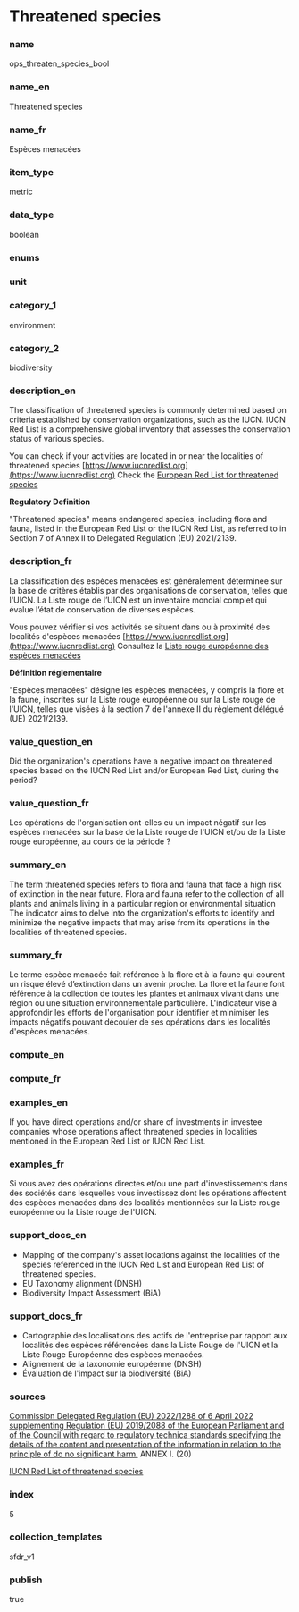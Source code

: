 # Threatened species

### name

ops_threaten_species_bool

### name_en

Threatened species

### name_fr

Espèces menacées

### item_type

metric

### data_type

boolean

### enums



### unit



### category_1

environment

### category_2

biodiversity

### description_en

The classification of threatened species is commonly determined based on criteria established by conservation organizations, such as the IUCN. IUCN Red List is a comprehensive global inventory that assesses the conservation status of various species.

You can check if your activities are located in or near the localities of threatened species [https://www.iucnredlist.org](https://www.iucnredlist.org)
Check the [European Red List for threatened species](https://www.eea.europa.eu/en/datahub/datahubitem-view/202f3c2e-54a9-4ff4-a1da-ed7ca524f634)

**Regulatory Definition**

"Threatened species" means endangered species, including flora and fauna, listed in the European Red List or the IUCN Red List, as referred to in Section 7 of Annex II to Delegated Regulation (EU) 2021/2139.


### description_fr

La classification des espèces menacées est généralement déterminée sur la base de critères établis par des organisations de conservation, telles que l'UICN. La Liste rouge de l’UICN est un inventaire mondial complet qui évalue l’état de conservation de diverses espèces.

Vous pouvez vérifier si vos activités se situent dans ou à proximité des localités d'espèces menacées [https://www.iucnredlist.org](https://www.iucnredlist.org)
Consultez la [Liste rouge européenne des espèces menacées](https://www.eea.europa.eu/en/datahub/datahubitem-view/202f3c2e-54a9-4ff4-a1da-ed7ca524f634)

**Définition réglementaire**

"Espèces menacées" désigne les espèces menacées, y compris la flore et la faune, inscrites sur la Liste rouge européenne ou sur la Liste rouge de l'UICN, telles que visées à la section 7 de l'annexe II du règlement délégué (UE) 2021/2139.


### value_question_en

Did the organization's operations have a negative impact on threatened species based on the IUCN Red List and/or European Red List, during the period?

### value_question_fr

Les opérations de l'organisation ont-elles eu un impact négatif sur les espèces menacées sur la base de la Liste rouge de l'UICN et/ou de la Liste rouge européenne, au cours de la période ?

### summary_en

The term threatened species refers to flora and fauna that face a high risk of extinction in the near future. Flora and fauna refer to the collection of all plants and animals living in a particular region or environmental situation The indicator aims to delve into the organization's efforts to identify and minimize the negative impacts that may arise from its operations in the localities of threatened species.

### summary_fr

Le terme espèce menacée fait référence à la flore et à la faune qui courent un risque élevé d’extinction dans un avenir proche. La flore et la faune font référence à la collection de toutes les plantes et animaux vivant dans une région ou une situation environnementale particulière. L'indicateur vise à approfondir les efforts de l'organisation pour identifier et minimiser les impacts négatifs pouvant découler de ses opérations dans les localités d'espèces menacées.

### compute_en



### compute_fr



### examples_en

If you have direct operations and/or share of investments in investee companies whose operations affect threatened species in localities mentioned in the European Red List or IUCN Red List.

### examples_fr

Si vous avez des opérations directes et/ou une part d'investissements dans des sociétés dans lesquelles vous investissez dont les opérations affectent des espèces menacées dans des localités mentionnées sur la Liste rouge européenne ou la Liste rouge de l'UICN.

### support_docs_en

- Mapping of the company's asset locations against the localities of the species referenced in the IUCN Red List and European Red List of threatened species. 
- EU Taxonomy alignment (DNSH)
- Biodiversity Impact Assessment (BiA)

### support_docs_fr

- Cartographie des localisations des actifs de l'entreprise par rapport aux localités des espèces référencées dans la Liste Rouge de l'UICN et la Liste Rouge Européenne des espèces menacées.
- Alignement de la taxonomie européenne (DNSH)
- Évaluation de l'impact sur la biodiversité (BiA)

### sources

[Commission Delegated Regulation (EU) 2022/1288 of 6 April 2022 supplementing Regulation (EU)
2019/2088 of the European Parliament and of the Council with regard to regulatory technica
standards specifying the details of the content and presentation of the information in relation
to the principle of do no significant harm.](https://eur-lex.europa.eu/legal-content/EN/TXT/?uri=CELEX%3A02022R1288-20220725&qid=1678982393264)
ANNEX I. (20)  

[IUCN Red List of threatened species](https://www.iucnredlist.org)

### index

5

### collection_templates

sfdr_v1

### publish

true
